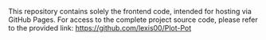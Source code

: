 This repository contains solely the frontend code, intended for hosting via GitHub Pages. For access to the complete project source code, please refer to the provided link: https://github.com/lexis00/Plot-Pot
